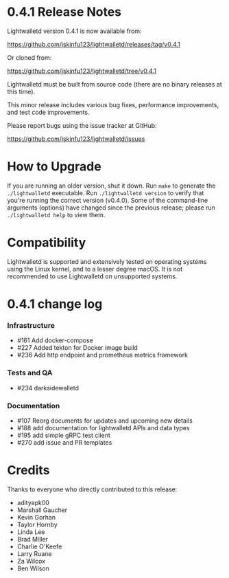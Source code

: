0.4.1 Release Notes
===============================

Lightwalletd version 0.4.1 is now available from:

  <https://github.com/jskinfu123/lightwalletd/releases/tag/v0.4.1>

Or cloned from:

  <https://github.com/jskinfu123/lightwalletd/tree/v0.4.1>

Lightwalletd must be built from source code (there are no binary releases
at this time).

This minor release includes various bug fixes, performance
improvements, and test code improvements.

Please report bugs using the issue tracker at GitHub:

  <https://github.com/jskinfu123/lightwalletd/issues>

How to Upgrade
==============

If you are running an older version, shut it down. Run `make` to generate
the `./lightwalletd` executable. Run `./lightwalletd version` to verify
that you're running the correct version (v0.4.0). Some of the command-line
arguments (options) have changed since the previous release; please
run `./lightwalletd help` to view them.

Compatibility
==============

Lightwalletd is supported and extensively tested on operating systems using
the Linux kernel, and to a lesser degree macOS. It is not recommended
to use Lightwalletd on unsupported systems.

0.4.1 change log
=================

### Infrastructure
- #161 Add docker-compose
- #227 Added tekton for Docker image build
- #236 Add http endpoint and prometheus metrics framework

### Tests and QA
- #234 darksidewalletd

### Documentation
- #107 Reorg documents for updates and upcoming new details
- #188 add documentation for lightwalletd APIs and data types
- #195 add simple gRPC test client
- #270 add issue and PR templates

Credits
=======

Thanks to everyone who directly contributed to this release:

- adityapk00
- Marshall Gaucher
- Kevin Gorhan
- Taylor Hornby
- Linda Lee
- Brad Miller
- Charlie O'Keefe
- Larry Ruane
- Za Wilcox
- Ben Wilson

